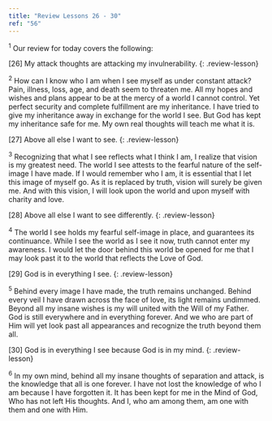 ```yaml
---
title: "Review Lessons 26 - 30"
ref: "56"
---
```


<sup>1</sup> Our review for today covers the following:

\[26\] My attack thoughts are attacking my invulnerability.
{: .review-lesson}

<sup>2</sup> How can I know who I am when I see myself as under constant
attack?  Pain, illness, loss, age, and death seem to threaten me. All my
hopes and wishes and plans appear to be at the mercy of a world I cannot
control. Yet perfect security and complete fulfillment are my
inheritance. I have tried to give my inheritance away in exchange for
the world I see. But God has kept my inheritance safe for me. My own
real thoughts will teach me what it is.

\[27\] Above all else I want to see.
{: .review-lesson}

<sup>3</sup> Recognizing that what I see reflects what I think I am, I
realize that vision is my greatest need. The world I see attests to the
fearful nature of the self-image I have made. If I would remember who I
am, it is essential that I let this image of myself go. As it is
replaced by truth, vision will surely be given me. And with this vision,
I will look upon the world and upon myself with charity and love.

\[28\] Above all else I want to see differently.
{: .review-lesson}

<sup>4</sup> The world I see holds my fearful self-image in place, and
guarantees its continuance. While I see the world as I see it now, truth
cannot enter my awareness. I would let the door behind this world be
opened for me that I may look past it to the world that reflects the
Love of God.

\[29\] God is in everything I see.
{: .review-lesson}

<sup>5</sup> Behind every image I have made, the truth remains
unchanged. Behind every veil I have drawn across the face of love, its
light remains undimmed. Beyond all my insane wishes is my will united
with the Will of my Father. God is still everywhere and in everything
forever. And we who are part of Him will yet look past all appearances
and recognize the truth beyond them all.

\[30\] God is in everything I see because God is in my mind.
{: .review-lesson}

<sup>6</sup> In my own mind, behind all my insane thoughts of separation
and attack, is the knowledge that all is one forever. I have not lost
the knowledge of who I am because I have forgotten it. It has been kept
for me in the Mind of God, Who has not left His thoughts. And I, who am
among them, am one with them and one with Him.


